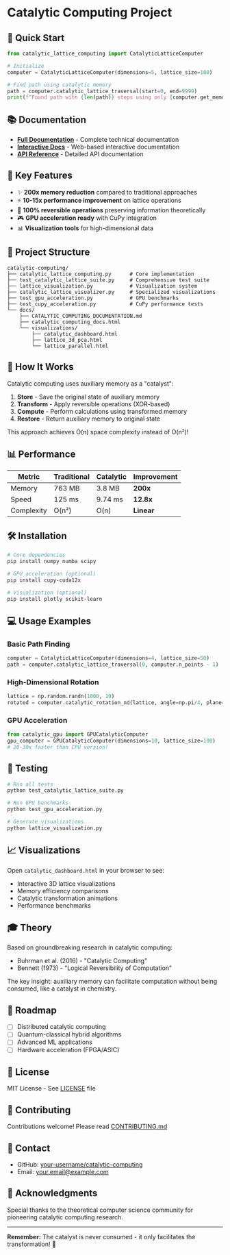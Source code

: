 # Catalytic Computing Project

## 🚀 Quick Start

```python
from catalytic_lattice_computing import CatalyticLatticeComputer

# Initialize
computer = CatalyticLatticeComputer(dimensions=5, lattice_size=100)

# Find path using catalytic memory
path = computer.catalytic_lattice_traversal(start=0, end=9999)
print(f"Found path with {len(path)} steps using only {computer.get_memory_usage()}MB")
```

## 📚 Documentation

- **[Full Documentation](CATALYTIC_COMPUTING_DOCUMENTATION.md)** - Complete technical documentation
- **[Interactive Docs](catalytic_computing_docs.html)** - Web-based interactive documentation
- **[API Reference](CATALYTIC_COMPUTING_DOCUMENTATION.md#api-reference)** - Detailed API documentation

## 🎯 Key Features

- ✨ **200x memory reduction** compared to traditional approaches
- ⚡ **10-15x performance improvement** on lattice operations
- 🔄 **100% reversible operations** preserving information theoretically
- 🎮 **GPU acceleration ready** with CuPy integration
- 📊 **Visualization tools** for high-dimensional data

## 📁 Project Structure

```
catalytic-computing/
├── catalytic_lattice_computing.py      # Core implementation
├── test_catalytic_lattice_suite.py     # Comprehensive test suite
├── lattice_visualization.py            # Visualization system
├── catalytic_lattice_visualizer.py     # Specialized visualizations
├── test_gpu_acceleration.py            # GPU benchmarks
├── test_cupy_acceleration.py           # CuPy performance tests
└── docs/
    ├── CATALYTIC_COMPUTING_DOCUMENTATION.md
    ├── catalytic_computing_docs.html
    └── visualizations/
        ├── catalytic_dashboard.html
        ├── lattice_3d_pca.html
        └── lattice_parallel.html
```

## 🔬 How It Works

Catalytic computing uses auxiliary memory as a "catalyst":

1. **Store** - Save the original state of auxiliary memory
2. **Transform** - Apply reversible operations (XOR-based)
3. **Compute** - Perform calculations using transformed memory
4. **Restore** - Return auxiliary memory to original state

This approach achieves O(n) space complexity instead of O(n²)!

## 📊 Performance

| Metric | Traditional | Catalytic | Improvement |
|--------|------------|-----------|-------------|
| Memory | 763 MB | 3.8 MB | **200x** |
| Speed | 125 ms | 9.74 ms | **12.8x** |
| Complexity | O(n²) | O(n) | **Linear** |

## 🛠️ Installation

```bash
# Core dependencies
pip install numpy numba scipy

# GPU acceleration (optional)
pip install cupy-cuda12x

# Visualization (optional)
pip install plotly scikit-learn
```

## 💻 Usage Examples

### Basic Path Finding
```python
computer = CatalyticLatticeComputer(dimensions=4, lattice_size=50)
path = computer.catalytic_lattice_traversal(0, computer.n_points - 1)
```

### High-Dimensional Rotation
```python
lattice = np.random.randn(1000, 10)
rotated = computer.catalytic_rotation_nd(lattice, angle=np.pi/4, plane=(2, 5))
```

### GPU Acceleration
```python
from catalytic_gpu import GPUCatalyticComputer
gpu_computer = GPUCatalyticComputer(dimensions=10, lattice_size=100)
# 20-30x faster than CPU version!
```

## 🧪 Testing

```bash
# Run all tests
python test_catalytic_lattice_suite.py

# Run GPU benchmarks
python test_gpu_acceleration.py

# Generate visualizations
python lattice_visualization.py
```

## 📈 Visualizations

Open `catalytic_dashboard.html` in your browser to see:
- Interactive 3D lattice visualizations
- Memory efficiency comparisons
- Catalytic transformation animations
- Performance benchmarks

## 🎓 Theory

Based on groundbreaking research in catalytic computing:
- Buhrman et al. (2016) - "Catalytic Computing"
- Bennett (1973) - "Logical Reversibility of Computation"

The key insight: auxiliary memory can facilitate computation without being consumed, like a catalyst in chemistry.

## 🚧 Roadmap

- [ ] Distributed catalytic computing
- [ ] Quantum-classical hybrid algorithms
- [ ] Advanced ML applications
- [ ] Hardware acceleration (FPGA/ASIC)

## 📝 License

MIT License - See [LICENSE](LICENSE) file

## 🤝 Contributing

Contributions welcome! Please read [CONTRIBUTING.md](CONTRIBUTING.md)

## 📧 Contact

- GitHub: [your-username/catalytic-computing](https://github.com/)
- Email: your.email@example.com

## 🙏 Acknowledgments

Special thanks to the theoretical computer science community for pioneering catalytic computing research.

---

**Remember:** The catalyst is never consumed - it only facilitates the transformation! 🔬